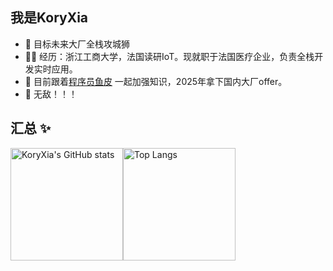## 我是KoryXia

- :office: 目标未来大厂全栈攻城狮
- 👨‍💻 经历：浙江工商大学，法国读研IoT。现就职于法国医疗企业，负责全栈开发实时应用。
- 🔭 目前跟着<a href="https://space.bilibili.com/12890453" target="_blank">程序员鱼皮</a> 一起加强知识，2025年拿下国内大厂offer。
- 🍾 无敌！！！

## 汇总 ✨

<div style="display: flex;">
  <img height="180px" src="https://github-readme-stats.vercel.app/api?username=KoryXia&show_icons=true&theme=dracula" alt="KoryXia's GitHub stats"/>
  <img height="180px" src="https://github-readme-stats.vercel.app/api/top-langs/?username=KoryXia&theme=dracula&layout=compact" alt="Top Langs"/>
</div>

